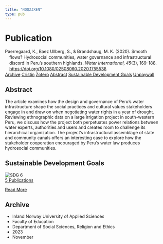 ```yaml
---
title: "NQQZJXEN"
type: pub
---
```

<h1>Publication</h1>
<article id="csl-bib-container-NQQZJXEN" class="csl-bib-container">
  <div class="csl-bib-body" style="line-height: 1.35; padding-left: 1em; text-indent:-1em;">
  <div class="csl-entry">Paerregaard, K., Baez Ullberg, S., &amp; Brandshaug, M. K. (2020). Smooth flows? Hydrosocial communities, water governance and infrastructural discord in Peru&#x2019;s southern highlands. <i>Water International</i>, <i>45</i>(3), 169&#x2013;188. <a href="https://doi.org/10.1080/02508060.2020.1755538">https://doi.org/10.1080/02508060.2020.1755538</a></div>
</div>
  <div class="csl-bib-buttons">
    <a href="#taxonomy-article-NQQZJXEN" class="csl-bib-button">Archive</a>
    <a href="https://app.cristin.no/results/show.jsf?id=2196946" alt="Cristin URL" class="csl-bib-button">Cristin</a>
    <a href="http://zotero.org/groups/5402882/items/NQQZJXEN" alt="Zotero URL" class="csl-bib-button">Zotero</a>
    <a href="#abstract-article-NQQZJXEN" class="csl-bib-button">Abstract</a>
    <a href="#sdg-article-NQQZJXEN" class="csl-bib-button">Sustainable Development Goals</a>
    <a href="https://www.tandfonline.com/doi/pdf/10.1080/02508060.2020.1755538?needAccess=true" class="csl-bib-button">Unpaywall</a>
  </div>
  <div id="csl-bib-meta-container-NQQZJXEN"></div>
</article>
<div id="csl-bib-meta-NQQZJXEN" class="csl-bib-meta">
  <article id="abstract-article-NQQZJXEN" class="abstract-article">
    <h1>Abstract</h1>
    The article examines how the design and governance of Peru’s water infrastructure shape the social practices and cultural values stakeholders engage in and draw on when negotiating water rights in a year of drought. Reviewing ethnographic data on a large irrigation project in south-western Peru, we discuss how the project both perpetuates power relations between water experts, authorities and users and creates room to challenge its hierarchical organization. The project’s infrastructural assemblage of state and community canals offers an interesting case to explore how the stakeholder cooperation encouraged by Peru’s water law produces hydrosocial communities.
  </article>
  <article id="sdg-article-NQQZJXEN" class="sdg-article">
    <h1>Sustainable Development Goals</h1>
    <div class="sdg-container"><div id="sdg6" class="sdg"> <img src="{{< params subfolder >}}images/sdg/sdg06_en.png" class="image" alt="SDG 6"> <div class="sdg-overlay"> <a href="{{< params subfolder >}}en/archive/?sdg=6#archive" class="sdg-publication-count"><span>5</span> Publications</a> <p><a href="https://sdgs.un.org/goals/goal6" class="sdg-read-more">Read More</a></p> </div> </div></div>
  </article>
  <article id="taxonomy-article-NQQZJXEN" class="taxonomy-article">
    <h1>Archive</h1>
    <ul>
      <li>Inland Norway University of Applied Sciences</li>
      <li>Faculty of Education</li>
      <li>Department of Social Sciences, Religion and Ethics</li>
      <li>2023</li>
      <li>November</li>
    </ul>
  </article>
</div>
